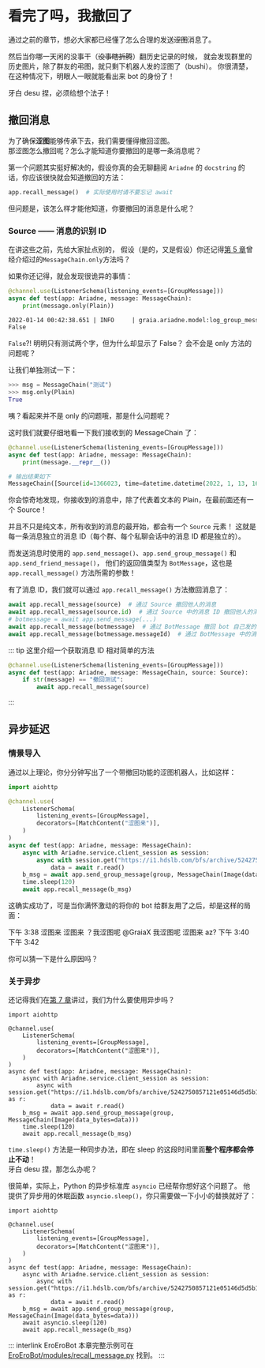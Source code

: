 # 看完了吗，我撤回了

通过之前的章节，想必大家都已经懂了怎么合理的发送~~涩图~~消息了。

然后当你哪一天闲的没事干（~~没事瞎折腾~~）翻历史记录的时候，
就会发现群里的历史图片，除了群友的弔图，就只剩下机器人发的涩图了（bushi）。
你很清楚，在这种情况下，明眼人一眼就能看出来 bot 的身份了！

牙白 desu 捏，必须给想个法子！

## 撤回消息

为了确保**涩图**能够传承下去，我们需要懂得撤回涩图。  
那涩图怎么撤回呢？怎么才能知道你要撤回的是哪一条消息呢？

第一个问题其实挺好解决的，假设你真的会无聊翻阅 `Ariadne` 的 `docstring` 的话，你应该很快就会知道撤回的方法：

```python
app.recall_message()  # 实际使用时请不要忘记 await
```

但问题是，该怎么样才能他知道，你要撤回的消息是什么呢？

### Source —— 消息的识别 ID

在讲这些之前，先给大家扯点别的，
假设（是的，又是假设）你还记得[第 5 章](./message_chain.md#_如何操作-messagechain)曾经介绍过的`MessageChain.only`方法吗？

如果你还记得，就会发现很诡异的事情：

```python
@channel.use(ListenerSchema(listening_events=[GroupMessage]))
async def test(app: Ariadne, message: MessageChain):
    print(message.only(Plain))
```

```txt
2022-01-14 00:42:38.651 | INFO     | graia.ariadne.model:log_group_message:106 - 114514: [GraiaCommunity(1919810)] GraiaX(10086) -> '测试'
False
```

`False`?! 明明只有测试两个字，但为什么却显示了 False？
会不会是 only 方法的问题呢？

让我们单独测试一下：

```python
>>> msg = MessageChain("测试")
>>> msg.only(Plain)
True
```

咦？看起来并不是 only 的问题哦，那是什么问题呢？

这时我们就要仔细地看一下我们接收到的 MessageChain 了：

```python
@channel.use(ListenerSchema(listening_events=[GroupMessage]))
async def test(app: Ariadne, message: MessageChain):
    print(message.__repr__())
```

```python
# 输出结果如下
MessageChain([Source(id=1366023, time=datetime.datetime(2022, 1, 13, 16, 42, 38, tzinfo=datetime.timezone.utc)), Plain(text='测试')])
```

你会惊奇地发现，你接收到的消息中，除了代表着文本的 Plain，在最前面还有一个 Source！

并且不只是纯文本，所有收到的消息的最开始，都会有一个 `Source` 元素！
这就是每一条消息独立的消息 ID（每个群、每个私聊会话中的消息 ID 都是独立的）。

而发送消息时使用的 `app.send_message()`、`app.send_group_message()` 和 `app.send_friend_message()`，
他们的返回值类型为 `BotMessage`，这也是 `app.recall_message()` 方法所需的参数！

有了消息 ID，我们就可以通过 `app.recall_message()` 方法撤回消息了：

```python
await app.recall_message(source)  # 通过 Source 撤回他人的消息
await app.recall_message(source.id)  # 通过 Source 中的消息 ID 撤回他人的消息
# botmessage = await app.send_message(...)
await app.recall_message(botmessage)  # 通过 BotMessage 撤回 bot 自己发的消息
await app.recall_message(botmessage.messageId)  # 通过 BotMessage 中的消息 ID 撤回 bot 自己发的消息
```

::: tip
这里介绍一个获取消息 ID 相对简单的方法

```python
@channel.use(ListenerSchema(listening_events=[GroupMessage]))
async def test(app: Ariadne, message: MessageChain, source: Source):
    if str(message) == "撤回测试":
        await app.recall_message(source)
```

:::

## 异步延迟

### 情景导入

通过以上理论，你分分钟写出了一个带撤回功能的涩图机器人，比如这样：

```python
import aiohttp

@channel.use(
    ListenerSchema(
        listening_events=[GroupMessage],
        decorators=[MatchContent("涩图来")],
    )
)
async def test(app: Ariadne, message: MessageChain):
    async with Ariadne.service.client_session as session:
        async with session.get("https://i1.hdslb.com/bfs/archive/5242750857121e05146d5d5b13a47a2a6dd36e98.jpg") as r:
            data = await r.read()
    b_msg = await app.send_group_message(group, MessageChain(Image(data_bytes=data)))
    time.sleep(120)
    await app.recall_message(b_msg)
```

这确实成功了，可是当你满怀激动的将你的 bot 给群友用了之后，却是这样的局面：

<ChatWindow title="Graia Framework Community">
  <ChatToast>下午 3:38</ChatToast>
  <ChatMsg name="群菜鸮" avatar="http://q1.qlogo.cn/g?b=qq&nk=2948531755&s=640">涩图来</ChatMsg>
  <ChatImg name="EroEroBot" avatar="/avatar/ero.webp" src="/images/guide/ero_pic_1.webp"></ChatImg>
  <ChatMsg name="群菜鸡" avatar="http://q1.qlogo.cn/g?b=qq&nk=1450069615&s=640">涩图来</ChatMsg>
  <ChatMsg name="群菜鸡" avatar="http://q1.qlogo.cn/g?b=qq&nk=1450069615&s=640">？我涩图呢</ChatMsg>
  <ChatMsg name="群菜鸡" avatar="http://q1.qlogo.cn/g?b=qq&nk=1450069615&s=640"><a>@GraiaX</a> 我涩图呢</ChatMsg>
  <ChatMsg name="GraiaX" onright>涩图来</ChatMsg>
  <ChatMsg name="GraiaX" onright>az?</ChatMsg>
  <ChatToast>下午 3:40</ChatToast>
  <ChatImg name="EroEroBot" avatar="/avatar/ero.webp" src="/images/guide/ero_pic_2.webp"></ChatImg>
  <ChatToast>下午 3:42</ChatToast>
  <ChatImg name="EroEroBot" avatar="/avatar/ero.webp" src="/images/guide/ero_pic_3.webp"></ChatImg>
</ChatWindow>

你可以猜一下是什么原因吗？

### 关于异步

还记得我们在[第 7 章](./image_from_internet.html#为啥要用-aiohttp)讲过，我们为什么要使用异步吗？

```python{16}
import aiohttp

@channel.use(
    ListenerSchema(
        listening_events=[GroupMessage],
        decorators=[MatchContent("涩图来")],
    )
)
async def test(app: Ariadne, message: MessageChain):
    async with Ariadne.service.client_session as session:
        async with session.get("https://i1.hdslb.com/bfs/archive/5242750857121e05146d5d5b13a47a2a6dd36e98.jpg") as r:
            data = await r.read()
    b_msg = await app.send_group_message(group, MessageChain(Image(data_bytes=data)))
    time.sleep(120)
    await app.recall_message(b_msg)
```

`time.sleep()` 方法是一种同步办法，即在 sleep 的这段时间里面**整个程序都会停止不动**！  
牙白 desu 捏，那怎么办呢？

很简单，实际上，Python 的异步标准库 `asyncio` 已经帮你想好这个问题了。
他提供了异步用的休眠函数 `asyncio.sleep()`，你只需要做一下小小的替换就好了：

```python{16}
import aiohttp

@channel.use(
    ListenerSchema(
        listening_events=[GroupMessage],
        decorators=[MatchContent("涩图来")],
    )
)
async def test(app: Ariadne, message: MessageChain):
    async with Ariadne.service.client_session as session:
        async with session.get("https://i1.hdslb.com/bfs/archive/5242750857121e05146d5d5b13a47a2a6dd36e98.jpg") as r:
            data = await r.read()
    b_msg = await app.send_group_message(group, MessageChain(Image(data_bytes=data)))
    await asyncio.sleep(120)
    await app.recall_message(b_msg)
```

::: interlink EroEroBot
本章完整示例可在 [EroEroBot/modules/recall_message.py](https://github.com/GraiaCommunity/EroEroBot/blob/master/modules/recall_message.py) 找到。
:::
